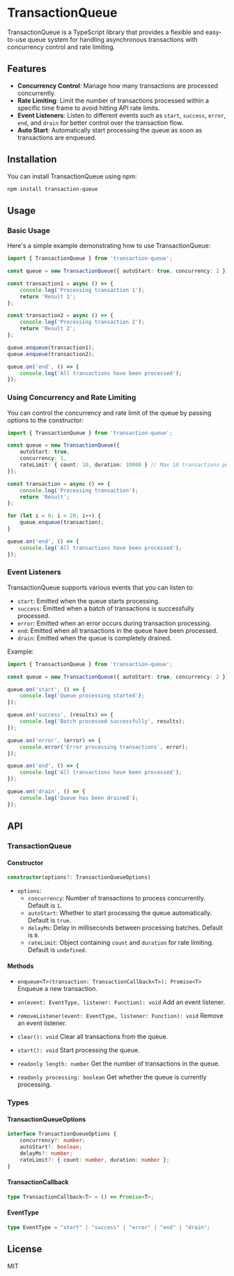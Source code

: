 # TransactionQueue

TransactionQueue is a TypeScript library that provides a flexible and easy-to-use queue system for handling asynchronous transactions with concurrency control and rate limiting.

## Features

- **Concurrency Control**: Manage how many transactions are processed concurrently.
- **Rate Limiting**: Limit the number of transactions processed within a specific time frame to avoid hitting API rate limits.
- **Event Listeners**: Listen to different events such as `start`, `success`, `error`, `end`, and `drain` for better control over the transaction flow.
- **Auto Start**: Automatically start processing the queue as soon as transactions are enqueued.

## Installation

You can install TransactionQueue using npm:

```sh
npm install transaction-queue
```

## Usage

### Basic Usage

Here's a simple example demonstrating how to use TransactionQueue:

```typescript
import { TransactionQueue } from 'transaction-queue';

const queue = new TransactionQueue({ autoStart: true, concurrency: 2 });

const transaction1 = async () => {
    console.log('Processing transaction 1');
    return 'Result 1';
};

const transaction2 = async () => {
    console.log('Processing transaction 2');
    return 'Result 2';
};

queue.enqueue(transaction1);
queue.enqueue(transaction2);

queue.on('end', () => {
    console.log('All transactions have been processed');
});
```

### Using Concurrency and Rate Limiting

You can control the concurrency and rate limit of the queue by passing options to the constructor:

```typescript
import { TransactionQueue } from 'transaction-queue';

const queue = new TransactionQueue({
    autoStart: true,
    concurrency: 1,
    rateLimit: { count: 10, duration: 10000 } // Max 10 transactions per 10 seconds
});

const transaction = async () => {
    console.log('Processing transaction');
    return 'Result';
};

for (let i = 0; i < 20; i++) {
    queue.enqueue(transaction);
}

queue.on('end', () => {
    console.log('All transactions have been processed');
});
```

### Event Listeners

TransactionQueue supports various events that you can listen to:

- `start`: Emitted when the queue starts processing.
- `success`: Emitted when a batch of transactions is successfully processed.
- `error`: Emitted when an error occurs during transaction processing.
- `end`: Emitted when all transactions in the queue have been processed.
- `drain`: Emitted when the queue is completely drained.

Example:

```typescript
import { TransactionQueue } from 'transaction-queue';

const queue = new TransactionQueue({ autoStart: true, concurrency: 2 });

queue.on('start', () => {
    console.log('Queue processing started');
});

queue.on('success', (results) => {
    console.log('Batch processed successfully', results);
});

queue.on('error', (error) => {
    console.error('Error processing transactions', error);
});

queue.on('end', () => {
    console.log('All transactions have been processed');
});

queue.on('drain', () => {
    console.log('Queue has been drained');
});
```

## API

### TransactionQueue

#### Constructor

```typescript
constructor(options?: TransactionQueueOptions)
```

- `options`:
  - `concurrency`: Number of transactions to process concurrently. Default is `1`.
  - `autoStart`: Whether to start processing the queue automatically. Default is `true`.
  - `delayMs`: Delay in milliseconds between processing batches. Default is `0`.
  - `rateLimit`: Object containing `count` and `duration` for rate limiting. Default is `undefined`.

#### Methods

- `enqueue<T>(transaction: TransactionCallback<T>): Promise<T>`
  Enqueue a new transaction.

- `on(event: EventType, listener: Function): void`
  Add an event listener.

- `removeListener(event: EventType, listener: Function): void`
  Remove an event listener.

- `clear(): void`
  Clear all transactions from the queue.

- `start(): void`
  Start processing the queue.

- `readonly length: number`
  Get the number of transactions in the queue.

- `readonly processing: boolean`
  Get whether the queue is currently processing.

### Types

#### TransactionQueueOptions

```typescript
interface TransactionQueueOptions {
    concurrency?: number;
    autoStart?: boolean;
    delayMs?: number;
    rateLimit?: { count: number, duration: number };
}
```

#### TransactionCallback

```typescript
type TransactionCallback<T> = () => Promise<T>;
```

#### EventType

```typescript
type EventType = "start" | "success" | "error" | "end" | "drain";
```

## License

MIT
